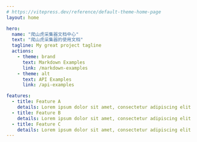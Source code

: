 ```yaml
---
# https://vitepress.dev/reference/default-theme-home-page
layout: home

hero:
  name: "爬山虎采集器文档中心"
  text: "爬山虎采集器的使用文档"
  tagline: My great project tagline
  actions:
    - theme: brand
      text: Markdown Examples
      link: /markdown-examples
    - theme: alt
      text: API Examples
      link: /api-examples

features:
  - title: Feature A
    details: Lorem ipsum dolor sit amet, consectetur adipiscing elit
  - title: Feature B
    details: Lorem ipsum dolor sit amet, consectetur adipiscing elit
  - title: Feature C
    details: Lorem ipsum dolor sit amet, consectetur adipiscing elit
---
```


